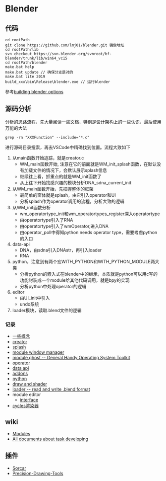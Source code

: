 # Blender

## 代码

```shell
cd rootPath
git clone https://github.com/lmj01/blender.git 镜像地址
cd rootPath/lib 
svn checkout https://svn.blender.org/svnroot/bf-blender/trunk/lib/win64_vc15
cd rootPath/blender 
make.bat help
make.bat update // 确保分支是对的 
make.bat lite 2019
build_xxx\bin\Release\blender.exe // 运行blender
```
参考[building blender options](https://wiki.blender.org/wiki/Building_Blender/Options)

## 源码分析

分析的思路流程，先大量阅读一些文档，特别是设计架构上的一些认识，最后使用万能的大法
```shell
grep -rn "XXXFunction" --include="*.c"
```
进行源码目录搜索，再去VSCode中精确找到位置。流程大致如下

1. 从main函数开始追踪，就是creator.c
    - WM_main函数开始, 注意在它的前面就是WM_init_splash函数，在默认没有加载文件的情况下，会默认展示splash信息
    - 继续往上看，抓重点的就是WM_init函数了
    - 从上往下开始找感兴趣的模块分析DNA_sdna_current_init
2. 从WM_main函数开始，先把握整体的框架
	- 最简单的窗体就是splash，由它引入operator和UI
    - 分析splash作为operator调用的流程，分析大致的逻辑
3. 从WM_init函数分析
    - wm_operatortype_init和wm_operatortypes_register深入operatortype
    - 由operatortype引入了RNA
    - 由operatortype引入了wmOperator,进入DNA
    - 由operator_poll中得知python needs operator type，需要考虑python的入口
4. data-api
    - DNA，由sdna引入DNAstr，再引入loader
    - RNA
5. python，注意到有两个宏WITH_PYTHON和WITH_PYTHON_MODULE两大类
    - 分析python的嵌入式在blender中的继承，本质就是python可以用c写的功能封装成一个module给其他代码调用，就是bpy的实现
    - 分析python中处理operator的逻辑
6. editor
    - 由UI_init中引入
    - undo系统
7. loader模块，读取.blend文件的逻辑

### 记录

- [一些概念](./concepts/blender.md)
- [creator](./concepts/creator.md)
- [splash](./concepts/splash.md)
- [module window manager](./concepts/windowmanager.md)
- [module ghost -- General Handy Operating System Toolkit](./concepts/ghost.md)
- [operator](./concepts/operator.md)
- [data api](./concepts/data_api.md)
- [addons](./concepts/addon.md)
- [python](./concepts/python.md)
- [draw and shader](./concepts/index.md)
- [loader -- read and write .blend format](./concepts/loader.md)
- module editor
    - [interface](./editors/interface.md)
- [cycles渲染器](./cycles.md)

## wiki

- [Modules](https://wiki.blender.org/wiki/Modules)
- [All documents about task developing](https://developer.blender.org/search/)

## 插件

- [Sorcar](https://github.com/aachman98/Sorcar)
- [Precision-Drawing-Tools](https://github.com/Clockmender/Precision-Drawing-Tools)